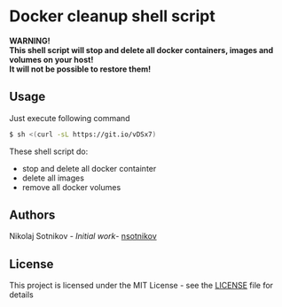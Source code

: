 # Docker cleanup shell script
**WARNING!**    
**This shell script will stop and delete all docker containers, images and volumes on your host!**    
**It will not be possible to restore them!**  

## Usage
Just execute following command
```sh
$ sh <(curl -sL https://git.io/vDSx7)
```
These shell script do:
  - stop and delete all docker containter
  - delete all images 
  - remove all docker volumes 

## Authors

 Nikolaj Sotnikov - *Initial work*- [nsotnikov](https://github.com/nsotnikov)

## License

This project is licensed under the MIT License - see the [LICENSE](LICENSE) file for details
